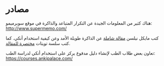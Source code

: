 # مصادر

هناك كثير من المعلومات الجيدة عن التكرار المتباعد والذاكرة في موقع سوبرميمو:
<http://www.supermemo.com/>

كتب مايكل نيلسن [مقالة شاملة](http://augmentingcognition.com/ltm.html)
عن الذاكرة طويلة الأمد وعن كيفية استخدام أنكي.
كما كتب سلسة تويتات [مختصرة للمقالة](https://twitter.com/michael_nielsen/status/957763229454774272).

تعاون بعض طلاب الطب لإنشاء دليل مدفوع يركز على استخدام أنكي لدراسة الطب: <https://courses.ankipalace.com/>
